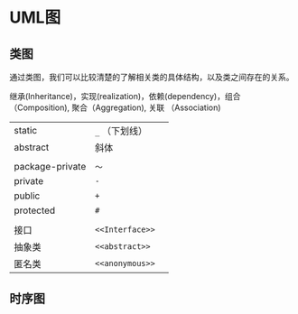 # UML图



## 类图

通过类图，我们可以比较清楚的了解相关类的具体结构，以及类之间存在的关系。

继承(Inheritance)，实现(realization)，依赖(dependency)，组合（Composition), 聚合（Aggregation), 关联 （Association)

|                 |                 |      |
| --------------- | --------------- | ---- |
| static          | `_` （下划线）  |      |
| abstract        | 斜体            |      |
|                 |                 |      |
| package-private | `～`            |      |
| private         | `-`             |      |
| public          | `+`             |      |
| protected       | `#`             |      |
|                 |                 |      |
| 接口            | `<<Interface>>` |      |
| 抽象类          | `<<abstract>>`  |      |
| 匿名类          | `<<anonymous>>` |      |





## 时序图
